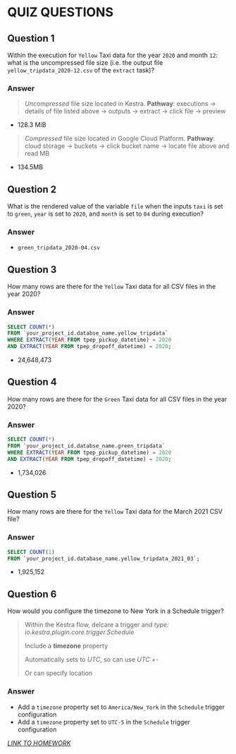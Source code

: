 # QUIZ QUESTIONS

## Question 1

Within the execution for `Yellow` Taxi data for the year `2020` and month `12`: what is the uncompressed file size (i.e. the output file `yellow_tripdata_2020-12.csv` of the `extract` task)?

### Answer 

> *Uncompressed* file size located in Kestra. **Pathway**: executions -> details of file listed above -> outputs -> extract -> click file -> preview

- 128.3 MiB

> *Compressed* file size located in Google Cloud Platform. **Pathway**: cloud storage -> buckets -> click bucket name -> locate file above and read MB

- 134.5MB

## Question 2

What is the rendered value of the variable `file` when the inputs `taxi` is set to `green`, `year` is set to `2020`, and `month` is set to `04` during execution?

### Answer

- `green_tripdata_2020-04.csv`

## Question 3 

How many rows are there for the `Yellow` Taxi data for all CSV files in the year 2020?

### Answer
```sql
SELECT COUNT(*) 
FROM `your_project_id.databse_name.yellow_tripdata` 
WHERE EXTRACT(YEAR FROM tpep_pickup_datetime) = 2020
AND EXTRACT(YEAR FROM tpep_dropoff_datetime) = 2020;
```
- 24,648,473

## Question 4

How many rows are there for the `Green` Taxi data for all CSV files in the year 2020?

### Answer

```sql
SELECT COUNT(*) 
FROM `your_project_id.databse_name.green_tripdata` 
WHERE EXTRACT(YEAR FROM tpep_pickup_datetime) = 2020
AND EXTRACT(YEAR FROM tpep_dropoff_datetime) = 2020;
```
- 1,734,026

## Question 5

How many rows are there for the `Yellow` Taxi data for the March 2021 CSV file?

### Answer

```sql
SELECT COUNT(1) 
FROM `your_project_id.database_name.yellow_tripdata_2021_03`;
```
- 1,925,152

## Question 6

How would you configure the timezone to New York in a Schedule trigger?

> Within the Kestra flow, delcare a trigger and *type: io.kestra.plugin.core.trigger.Schedule*
> 
> Include a **timezone** property
> 
> Automatically sets to *UTC*, so can use *UTC +-*
> 
> Or can specify location

### Answer

- Add a `timezone` property set to `America/New_York` in the `Schedule` trigger configuration
- Add a `timezone` property set to `UTC-5` in the `Schedule` trigger configuration

[*LINK TO HOMEWORK*](https://github.com/DataTalksClub/data-engineering-zoomcamp/edit/main/cohorts/2025/02-workflow-orchestration/homework.md 
)

